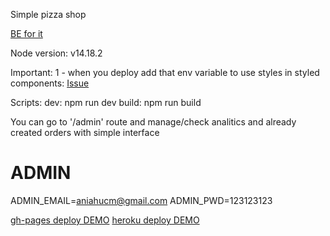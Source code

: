 Simple pizza shop

[BE for it](https://github.com/misha200119/pogilaya_pizza_server)

Node version: v14.18.2

Important:
1 - when you deploy add that env variable to use styles in styled components:
[Issue](https://stackoverflow.com/questions/53486470/react-styled-components-stripped-out-from-production-build)


Scripts:
dev: npm run dev
build: npm run build

You can go to '/admin' route and manage/check analitics and already created orders with simple interface
# ADMIN
ADMIN_EMAIL=aniahucm@gmail.com
ADMIN_PWD=123123123


[gh-pages deploy DEMO](http://misha200119.github.io/pogilaya_pizza_client/#/catalog)
[heroku deploy DEMO](https://pogilaya-pizza-front-end.herokuapp.com/#/catalog)